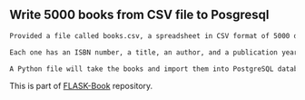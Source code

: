 ## Write 5000 books from CSV file to Posgresql

```bash
Provided a file called books.csv, a spreadsheet in CSV format of 5000 different books. 

Each one has an ISBN number, a title, an author, and a publication year. 

A Python file will take the books and import them into PostgreSQL database. 

```
This is part of [FLASK-Book](https://github.com/havy-nguyen/FLASK-Book) repository.
